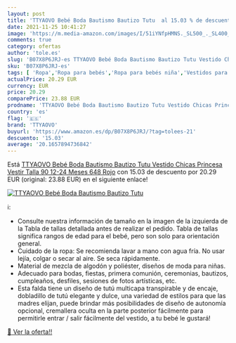 ```yaml
---
layout: post
title: 'TTYAOVO Bebé Boda Bautismo Bautizo Tutu  al 15.03 % de descuento'
date: 2021-11-25 10:41:27
image: 'https://m.media-amazon.com/images/I/51iYNfpHMNS._SL500_._SL400_.jpg'
comments: true
category: ofertas
author: 'tole.es'
slug: 'B07X8P6JRJ-es TTYAOVO Bebé Boda Bautismo Bautizo Tutu Vestido Chicas...'
sku: 'B07X8P6JRJ-es'
tags: [ 'Ropa','Ropa para bebés','Ropa para bebés niña','Vestidos para bebés niña','bebé','ttyaovo', ]
actualPrice: 20.29 EUR
currency: EUR
price: 20.29
comparePrice: 23.88 EUR
prodname: 'TTYAOVO Bebé Boda Bautismo Bautizo Tutu Vestido Chicas Princesa Vestir Talla 90  12-24 Meses 648 Rojo'
country: 'es'
flag: '🇪🇸'
brand: 'TTYAOVO'
buyurl: 'https://www.amazon.es/dp/B07X8P6JRJ/?tag=tolees-21'
descuento: '15.03'
average: '20.1657894736842'
---
```


Está [TTYAOVO Bebé Boda Bautismo Bautizo Tutu Vestido Chicas Princesa Vestir Talla 90  12-24 Meses 648 Rojo](https://www.amazon.es/dp/B07X8P6JRJ/?tag=tolees-21) con 15.03 de descuento por 20.29 EUR (original: 23.88 EUR) en el siguiente enlace!

[![TTYAOVO Bebé Boda Bautismo Bautizo Tutu ](https://m.media-amazon.com/images/I/51iYNfpHMNS._SL500_._SL400_.jpg)](https://www.amazon.es/dp/B07X8P6JRJ/?tag=tolees-21)

ℹ️:

- Consulte nuestra información de tamaño en la imagen de la izquierda de la Tabla de tallas detallada antes de realizar el pedido. Tabla de tallas significa rangos de edad para el bebé, pero son solo para orientación general.
- Cuidado de la ropa: Se recomienda lavar a mano con agua fría. No usar lejía, colgar o secar al aire. Se seca rápidamente.
- Material de mezcla de algodón y poliéster, diseños de moda para niñas.
- Adecuado para bodas, fiestas, primera comunión, ceremonias, bautizos, cumpleaños, desfiles, sesiones de fotos artísticas, etc.
- Esta falda tiene un diseño de tutú multicapa transpirable y de encaje, dobladillo de tutú elegante y dulce, una variedad de estilos para que las madres elijan, puede brindar más posibilidades de diseño de autonomía opcional, cremallera oculta en la parte posterior fácilmente para permitirle entrar / salir fácilmente del vestido, a tu bebé le gustará!

[🛒 Ver la oferta!!](https://www.amazon.es/dp/B07X8P6JRJ/?tag=tolees-21)
